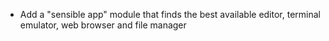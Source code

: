 - Add a "sensible app" module that finds the best available editor, terminal emulator, web browser and file manager